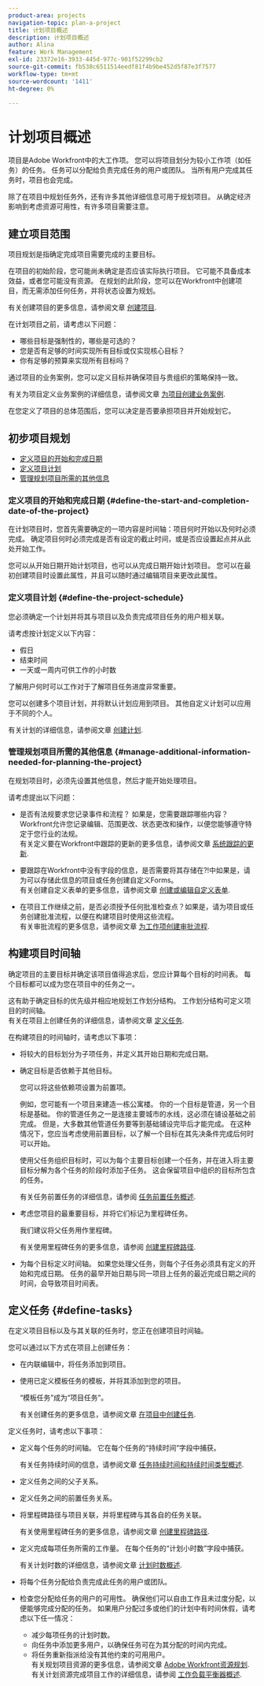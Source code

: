 ```yaml
---
product-area: projects
navigation-topic: plan-a-project
title: 计划项目概述
description: 计划项目概述
author: Alina
feature: Work Management
exl-id: 23372e16-3933-445d-977c-901f52299cb2
source-git-commit: fb538c6511514eedf81f4b9be452d5f87e3f7577
workflow-type: tm+mt
source-wordcount: '1411'
ht-degree: 0%

---
```


# 计划项目概述

<!--
<p data-mc-conditions="QuicksilverOrClassic.Draft mode">(NOTE: see if you need to add something about approval settings and users's time off might add time to tasks' timelines - Ninja story 2019.3) </p>
-->

项目是Adobe Workfront中的大工作项。 您可以将项目划分为较小工作项（如任务）的任务。 任务可以分配给负责完成任务的用户或团队。 当所有用户完成其任务时，项目也会完成。

除了在项目中规划任务外，还有许多其他详细信息可用于规划项目。 从确定经济影响到考虑资源可用性，有许多项目需要注意。 

## 建立项目范围

项目规划是指确定完成项目需要完成的主要目标。

在项目的初始阶段，您可能尚未确定是否应该实际执行项目。 它可能不具备成本效益，或者您可能没有资源。 在规划的此阶段，您可以在Workfront中创建项目，而无需添加任何任务，并将状态设置为规划。 

有关创建项目的更多信息，请参阅文章 [创建项目](../../../manage-work/projects/create-projects/create-project.md).

在计划项目之前，请考虑以下问题： 

* 哪些目标是强制性的，哪些是可选的？
* 您是否有足够的时间实现所有目标或仅实现核心目标？
* 你有足够的预算来实现所有目标吗？ 

通过项目的业务案例，您可以定义目标并确保项目与贵组织的策略保持一致。 

有关为项目定义业务案例的详细信息，请参阅文章 [为项目创建业务案例](../../../manage-work/projects/define-a-business-case/create-business-case.md).

在您定义了项目的总体范围后，您可以决定是否要承担项目并开始规划它。 

## 初步项目规划

* [定义项目的开始和完成日期](#define-the-start-and-completion-date-of-the-project)
* [定义项目计划](#define-the-project-schedule)
* [管理规划项目所需的其他信息](#manage-additional-information-needed-for-planning-the-project)

### 定义项目的开始和完成日期 {#define-the-start-and-completion-date-of-the-project}

在计划项目时，您首先需要确定的一项内容是时间轴：项目何时开始以及何时必须完成。 确定项目何时必须完成是否有设定的截止时间，或是否应设置起点并从此处开始工作。 

您可以从开始日期开始计划项目，也可以从完成日期开始计划项目。 您可以在最初创建项目时设置此属性，并且可以随时通过编辑项目来更改此属性。

### 定义项目计划 {#define-the-project-schedule}

您必须确定一个计划并将其与项目以及负责完成项目任务的用户相关联。 

请考虑按计划定义以下内容：

* 假日
* 结束时间
* 一天或一周内可供工作的小时数

了解用户何时可以工作对于了解项目任务进度非常重要。 

您可以创建多个项目计划，并将默认计划应用到项目。 其他自定义计划可以应用于不同的个人。

有关计划的详细信息，请参阅文章 [创建计划](../../../administration-and-setup/set-up-workfront/configure-timesheets-schedules/create-schedules.md).

### 管理规划项目所需的其他信息 {#manage-additional-information-needed-for-planning-the-project}

在规划项目时，必须先设置其他信息，然后才能开始处理项目。 

请考虑提出以下问题：

* 是否有法规要求您记录事件和流程？ 如果是，您需要跟踪哪些内容？\
   Workfront允许您记录编辑、范围更改、状态更改和操作，以便您能够遵守特定于您行业的法规。\
   有关定义要在Workfront中跟踪的更新的更多信息，请参阅文章 [系统跟踪的更新](../../../administration-and-setup/set-up-workfront/system-tracked-update-feeds/system-tracked-update-feeds.md).

* 要跟踪在Workfront中没有字段的信息，是否需要将其存储在?!中如果是，请为可以存储此信息的项目或任务创建自定义Forms。\
   有关创建自定义表单的更多信息，请参阅文章 [创建或编辑自定义表单](../../../administration-and-setup/customize-workfront/create-manage-custom-forms/create-or-edit-a-custom-form.md).

* 在项目工作继续之前，是否必须授予任何批准检查点？如果是，请为项目或任务创建批准流程，以便在构建项目时使用这些流程。\
   有关审批流程的更多信息，请参阅文章 [为工作项创建审批流程](../../../administration-and-setup/customize-workfront/configure-approval-milestone-processes/create-approval-processes.md).

## 构建项目时间轴

确定项目的主要目标并确定该项目值得追求后，您应计算每个目标的时间表。 每个目标都可以成为您在项目中的任务之一。

这有助于确定目标的优先级并相应地规划工作划分结构。 工作划分结构可定义项目的时间轴。\
有关在项目上创建任务的详细信息，请参阅文章 [定义任务](#define-tasks).

在构建项目的时间轴时，请考虑以下事项：

* 将较大的目标划分为子项任务，并定义其开始日期和完成日期。
* 确定目标是否依赖于其他目标。

   您可以将这些依赖项设置为前置项。

   例如，您可能有一个项目来建造一栋公寓楼。 你的一个目标是管道，另一个目标是基础。 你的管道任务之一是连接主要城市的水线，这必须在铺设基础之前完成。 但是，大多数其他管道任务要等到基础铺设完毕后才能完成。 在这种情况下，您应当考虑使用前置目标，以了解一个目标在其先决条件完成后何时可以开始。

   使用父任务组织目标时，可以为每个主要目标创建一个任务，并在进入将主要目标分解为各个任务的阶段时添加子任务。 这会保留项目中组织的目标所包含的任务。 

   有关任务前置任务的详细信息，请参阅 [任务前置任务概述](../../../manage-work/tasks/use-prdcssrs/predecessors-overview.md).

* 考虑您项目的最重要目标，并将它们标记为里程碑任务。

   我们建议将父任务用作里程碑。

   有关使用里程碑任务的更多信息，请参阅 [创建里程碑路径](../../../administration-and-setup/customize-workfront/configure-approval-milestone-processes/create-milestone-path.md).

* 为每个目标定义时间轴。 如果您处理父任务，则每个子任务必须具有定义的开始和完成日期。 任务的最早开始日期与同一项目上任务的最近完成日期之间的时间，会导致项目时间表。 

## 定义任务 {#define-tasks}

在定义项目目标以及与其关联的任务时，您正在创建项目时间轴。 

您可以通过以下方式在项目上创建任务：

* 在内联编辑中，将任务添加到项目。
* 使用已定义模板任务的模板，并将其添加到您的项目。 

   “模板任务”成为“项目任务”。 

   有关创建任务的更多信息，请参阅文章 [在项目中创建任务](../../../manage-work/tasks/create-tasks/create-tasks-in-project.md).

定义任务时，请考虑以下事项：

* 定义每个任务的时间轴。 它在每个任务的“持续时间”字段中捕获。

   有关任务持续时间的信息，请参阅文章 [任务持续时间和持续时间类型概述](../../../manage-work/tasks/taskdurtn/task-duration-and-duration-type.md).

* 定义任务之间的父子关系。
* 定义任务之间的前置任务关系。
* 将里程碑路径与项目关联，并将里程碑与其各自的任务关联。 

   有关使用里程碑任务的更多信息，请参阅文章 [创建里程碑路径](../../../administration-and-setup/customize-workfront/configure-approval-milestone-processes/create-milestone-path.md).

* 定义完成每项任务所需的工作量。 在每个任务的“计划小时数”字段中捕获。

   有关计划时数的详细信息，请参阅文章 [计划时数概述](../../../manage-work/tasks/task-information/planned-hours.md).

* 将每个任务分配给负责完成此任务的用户或团队。
* 检查您分配给任务的用户的可用性。 确保他们可以自由工作且未过度分配，以便能够完成分配的任务。 如果用户分配过多或他们的计划中有时间休假，请考虑以下任一情况：

   * 减少每项任务的计划时数。
   * 向任务中添加更多用户，以确保任务可在为其分配的时间内完成。
   * 将任务重新指派给没有其他约束的可用用户。\
      有关规划项目资源的更多信息，请参阅文章 [Adobe Workfront资源规划](../../../resource-mgmt/resource-planning/resource-planning-overview.md).\
      有关计划资源完成项目工作的详细信息，请参阅 [工作负载平衡器概述](../../../resource-mgmt/workload-balancer/overview-workload-balancer.md).
